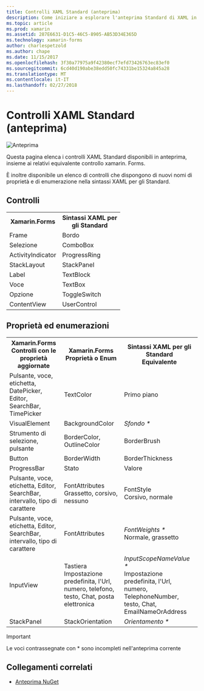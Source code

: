 ```yaml
---
title: Controlli XAML Standard (anteprima)
description: Come iniziare a esplorare l'anteprima Standard di XAML in xamarin. Forms
ms.topic: article
ms.prod: xamarin
ms.assetid: 287E6631-D1C5-46C5-8905-AB53D34E365D
ms.technology: xamarin-forms
author: charlespetzold
ms.author: chape
ms.date: 11/15/2017
ms.openlocfilehash: 3f30a77975a9f42380ecf7efd73426763ec83ef0
ms.sourcegitcommit: 6cd40d190abe38edd50fc74331be15324a845a28
ms.translationtype: MT
ms.contentlocale: it-IT
ms.lasthandoff: 02/27/2018
---
```

# <a name="xaml-standard-preview-controls"></a>Controlli XAML Standard (anteprima)

![Anteprima](~/media/shared/preview.png)

Questa pagina elenca i controlli XAML Standard disponibili in anteprima, insieme ai relativi equivalente controllo xamarin. Forms.

È inoltre disponibile un elenco di controlli che dispongono di nuovi nomi di proprietà e di enumerazione nella sintassi XAML per gli Standard.

## <a name="controls"></a>Controlli

<table style="width:300px">
  <tr><th>Xamarin.Forms</th><th>Sintassi XAML per gli Standard</th></tr>
  <tr><td>Frame</td><td>Bordo</td></tr>
  <tr><td>Selezione</td><td>ComboBox</td></tr>
  <tr><td>ActivityIndicator</td><td>ProgressRing</td></tr>
  <tr><td>StackLayout</td><td>StackPanel</td></tr>
  <tr><td>Label</td><td>TextBlock</td></tr>
  <tr><td>Voce</td><td>TextBox</td></tr>
  <tr><td>Opzione</td><td>ToggleSwitch</td></tr>
  <tr><td>ContentView</td><td>UserControl</td></tr>
</table>

## <a name="properties-and-enumerations"></a>Proprietà ed enumerazioni

<table>
  <tr><th>Xamarin.Forms<br/>Controlli con le proprietà aggiornate</th><th>Xamarin.Forms<br/>Proprietà o Enum</th><th>Sintassi XAML per gli Standard<br/>Equivalente</th></tr>
  <tr><td>Pulsante, voce, etichetta, DatePicker, Editor, SearchBar, TimePicker</td><td>TextColor</td><td>Primo piano</td></tr>
  <tr><td>VisualElement</td><td>BackgroundColor</td><td><i>Sfondo *</i></td></tr>
  <tr><td>Strumento di selezione, pulsante</td><td>BorderColor, OutlineColor</td><td>BorderBrush</td></tr>
  <tr><td>Button</td><td>BorderWidth</td><td>BorderThickness</td></tr>
  <tr><td>ProgressBar</td><td>Stato</td><td>Valore</td></tr>
  <tr><td>Pulsante, voce, etichetta, Editor, SearchBar, intervallo, tipo di carattere</td><td>FontAttributes<br/>Grassetto, corsivo, nessuno</td><td>FontStyle<br/>Corsivo, normale</td></tr>
  <tr><td>Pulsante, voce, etichetta, Editor, SearchBar, intervallo, tipo di carattere</td><td>FontAttributes</td><td><i>FontWeights *</i><br/>Normale, grassetto</td></tr>
  <tr><td>InputView</td><td>Tastiera<br/>Impostazione predefinita, l'Url, numero, telefono, testo, Chat, posta elettronica</td><td><i>InputScopeNameValue *</i><br/>Impostazione predefinita, l'Url, numero, TelephoneNumber, testo, Chat, EmailNameOrAddress</td></tr>
  <tr><td>StackPanel</td><td>StackOrientation</td><td><i>Orientamento *</i></td></tr>
</table>

> [!IMPORTANT]
> Le voci contrassegnate con * sono incompleti nell'anteprima corrente


## <a name="related-links"></a>Collegamenti correlati

- [Anteprima NuGet](https://aka.ms/xf-xamlstandard-nuget)
